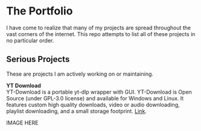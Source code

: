 # The Portfolio
I have come to realize that many of my projects are spread throughout the vast corners of the internet. This repo attempts to list all of these projects in no particular order.

## Serious Projects
These are projects I am actively working on or maintaining.

__**YT Download**__  
YT-Download is a portable yt-dlp wrapper with GUI. YT-Download is Open Source (under GPL-3.0 license) and available for Windows and Linux. It features custom high quality downloads, video or audio downloading, playlist downloading, and a small storage footprint. [Link](https://github.com/Joey451-OG/YT-Download).

IMAGE HERE


